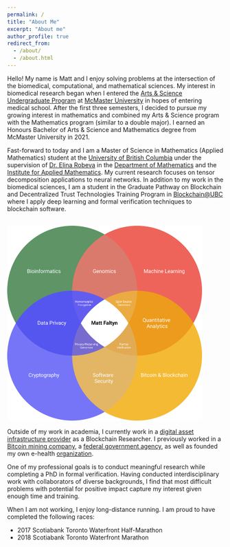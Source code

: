 ```yaml
---
permalink: /
title: "About Me"
excerpt: "About me"
author_profile: true
redirect_from: 
  - /about/
  - /about.html
---
```


Hello! My name is Matt and I enjoy solving problems at the intersection of the biomedical, computational, and mathematical sciences. My interest in biomedical research began when I entered the [Arts & Science Undergraduate Program](https://artsci.mcmaster.ca/) at [McMaster University](https://www.mcmaster.ca/) in hopes of entering medical school. After the first three semesters, I decided to pursue my growing interest in mathematics and combined my Arts & Science program with the Mathematics program (similar to a double major). I earned an Honours Bachelor of Arts & Science and Mathematics degree from McMaster University in 2021.

Fast-forward to today and I am a Master of Science in Mathematics (Applied Mathematics) student at the [University of British Columbia](https://www.ubc.ca/) under the supervision of [Dr. Elina Robeva](https://personal.math.ubc.ca/~erobeva/index.html) in the [Department of Mathematics](https://www.math.ubc.ca/home) and the [Institute for Applied Mathematics](https://www.iam.ubc.ca/). My current research focuses on tensor decomposition applications to neural networks. In addition to my work in the biomedical sciences, I am a student in the Graduate Pathway on Blockchain and Decentralized Trust Technologies Training Program in [Blockchain@UBC](https://blockchain.ubc.ca/) where I apply deep learning and formal verification techniques to blockchain software.

<br/><img src="/images/venn.png" style="width:90%;">

Outside of my work in academia, I currently work in a [digital asset infrastructure provider](https://www.aquanow.io/) as a Blockchain Researcher. I previously worked in a [Bitcoin mining company](https://www.blockwaresolutions.com/), a [federal government agency](https://www.statcan.gc.ca/en/start), as well as founded my own e-health [organization](https://llettonna.com/). 

One of my professional goals is to conduct meaningful research while completing a PhD in formal verification. Having conducted interdisciplinary work with collaborators of diverse backgrounds, I find that most difficult problems with potential for positive impact capture my interest given enough time and training.

When I am not working, I enjoy long-distance running. I am proud to have completed the following races:
- 2017 Scotiabank Toronto Waterfront Half-Marathon
- 2018 Scotiabank Toronto Waterfront Marathon
